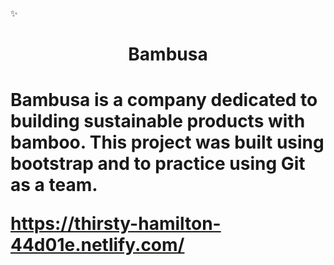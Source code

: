 ✨ <h1 align="center">Bambusa<h1>  


<h7>Bambusa is a company dedicated to building sustainable products with bamboo.
This project was built using bootstrap and to practice using Git as a team.<h7>

https://thirsty-hamilton-44d01e.netlify.com/
